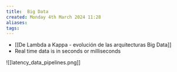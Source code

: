 ```yaml
---
title:  Big Data
created: Monday 4th March 2024 11:28
aliases: 
tags: 
---
```


- [[De Lambda a Kappa - evolución de las arquitecturas Big Data]]
- Real time data is in seconds or milliseconds 

![[latency_data_pipelines.png]]